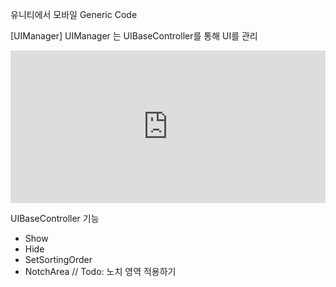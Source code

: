 유니티에서 모바일 Generic Code 


[UIManager]
 UIManager 는 UIBaseController를 통해 UI를 관리


<iframe frameborder="0" style="width:100%;height:244px;" src="https://viewer.diagrams.net/?tags=%7B%7D&highlight=0000ff&edit=_blank&layers=1&nav=1#G1HnAOy57G5G50fbBferm6YLP4e0a9D-bY"></iframe>

 UIBaseController 기능
  - Show
  - Hide
  - SetSortingOrder
  - NotchArea // Todo: 노치 영역 적용하기
